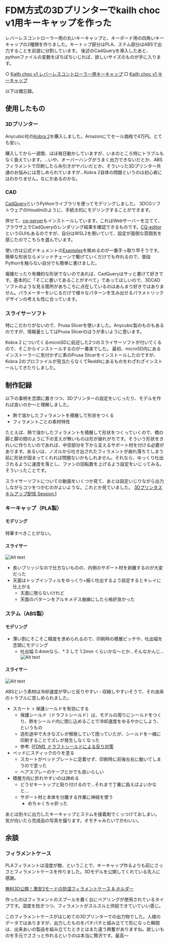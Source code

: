 # FDM方式の3Dプリンターでkailh choc v1用キーキャップを作った

レバーレスコントローラー用の丸いキーキャップと、キーボード用の四角いキーキャップの2種類を作りました。キートップ部分はPLA、ステム部分はABSで出力することを前提に分割しています。
後述のCadQueryを導入したあと、pythonファイルの変数をぽちぽちいじれば、欲しいサイズのものが手に入ります。

○ [Kailh choc v1 レバーレスコントローラー用キーキャップ](./source/kailh_choc_v1-circle-keycap.py)
□ [Kailh choc v1 キーキャップ](./source/kailh_choc_v1-rect_keycap.py)

以下は備忘録。

## 使用したもの

### 3Dプリンター
Anycubic社の[Kobra 2](https://www.anycubic.com/products/kobra-2)を購入しました。Amazonにてセール価格で4万円。とても安い。

購入してから一週間、ほぼ毎日動かしていますが、いまのところ特にトラブルもなく扱えています。…いや、オーバーハングがうまく出力できないだとか、ABSフィラメントで印刷したら糸引きがヤバいだとか、そういった3Dプリンター共通のお悩みには苦しめられていますが…Kobra 2自体の問題というのは初心者にはわかりません。なにかあるのかな。

### CAD
[CadQuery](https://github.com/CadQuery/cadquery)というPythonライブラリを使ってモデリングしました。
3DCGソフトウェアのHoudiniのように、手続き的にモデリングすることができます。

併せて、[cq-server](https://github.com/roipoussiere/cadquery-server)もインストールしています。これはWebサーバーを立てて、ブラウザ上でCadQueryのレンダリング結果を確認できるものです。[CQ-editor](https://github.com/CadQuery/CQ-editor)というGUIもあるのですが、自分はWSL2を用いていて、設定が面倒な雰囲気を感じたのでこちらを選んでいます。

使い方は公式ドキュメントの[Examples](https://cadquery.readthedocs.io/en/latest/examples.html)を眺めるのが一番手っ取り早そうです。簡単な形状ならメソッドチェーンで繋げていくだけでも作れるので、普段Pythonを触らない自分でも簡単に書けました。

複雑だったり有機的な形状でないのであれば、CadQueryはサッと書けて好きです。基本的に「そこに書いてあることがすべて」であってほしいので、3DCADソフトのような見る箇所があちこちに点在しているのはあんまり好きではありません。パラメーターをいじるだけで様々なパターンを生み出せるパラメトリックデザインの考えも性に合っています。

### スライサーソフト

特にこだわりがないので、Prusa Slicerを使いました。Anycubic製のものもあるのですが、情報量としてはPrusa Slicerのほうが多いように思います。

Kobra 2 についてくるmicroSDに前述した2つのスライサーソフトが付いてくるので、そこからインストールするのが一番楽でした。
最初、microSD内にあるインストーラーに気付かずに素のPrusa Slicerをインストールしたのですが、Kobra 2のプロファイルが見当たらなくてRedditにあるものをわざわざインストールしてきたりしました。

## 制作記録

以下の事柄を念頭に置きつつ、3Dプリンターの設定をいじったり、モデルを作れば良いのか～と理解しました。

- 熱で溶かしたフィラメントを積層して形状をつくる
- フィラメントごとの素材特性

たとえば、熱で溶かしたフィラメントを積層して形状をつくっていくので、橋の脚と脚の間のように下の支えが無いものは形が崩れがちです。そういう形状をきれいに作りたいのであれば、中空部分を下から支えるサポート材を付ける必要があります。あるいは、ノズルから吐き出されたフィラメントが崩れ落ちてしまう前に形状が固まってくれれば問題ないかもしれません。それなら、ゆっくり吐出されるように速度を落とし、ファンの回転数を上げるよう設定をいじってみる。そういったことです。

スライサーソフトについての動画をいくつか見て、あとは設定いじりながら出力しながらコツをつかむのがよいような。これとか見ていました。
[3Dプリンタスキルアップ配信 Session.1](https://www.youtube.com/watch?v=pkHRVHn5y0Q&t=2114s)


### キーキャップ（PLA製）

#### モデリング
特筆すべきことがない。

#### スライサー

![Alt text](./img/image-3.png)

- 長いブリッジなので仕方ないものの、内側のサポート材を剥離するのが大変だった
- 天面はトップインフィルをゆっくり+細く吐出するよう設定するとキレイに仕上がる
    - 天面に限らないけれど
  - 天面のパターンをアルキメデス曲線にしたら格好良かった

### ステム（ABS製）

#### モデリング
- 薄い割にそこそこ精度を求められるので、印刷時の積層ピッチや、吐出幅を念頭にモデリング
  - 吐出幅 0.4mmなら、* 3 して 1.2mm くらいかな～とか…そんなかんじ…
![Alt text](./img/image-5.png)

#### スライサー

![Alt text](./img/image-4.png)

ABSという素材は冷却速度が早いと反りやすい・収縮しやすいそうで、それ由来のトラブルに苦しめられました。

- スカート > 保護シールドを有効にする
  - 保護シールド（ドラフトシールド）は、モデルの周りにシールドをつくり、熱をシールド内に閉じ込めることで冷却速度をゆるやかにしよう、というもの
  - 造形途中で大きなズレが頻発していて困っていたが、シールドを一緒に印刷することでズレが発生しなくなった
  - 参考: [[FDM】ドラフトシールドによる反り対策](https://note.com/newspeak/n/n590d4590aaf1)
- ベッドにスティックのりを塗る
  - スカートがベッドプレートに定着せず、印刷時に前後左右に動いてしまうので塗った
  - ヘアスプレーのケープとかでも良いらしい
- 積層方向に折れやすいのは諦める
  - どうせキートップと貼り付けるので…それまで丁重に扱えばよいかなと…
  - サポート材と本体を分離する作業に神経を使う
    - めちゃくちゃ折った


あとは別々に出力したキーキャップとステムを接着剤でくっつけておしまい。
気が向いたら完成品の写真を撮ります。オモチャみたいでかわいい。

## 余談
### フィラメントケース

PLAフィラメントは湿度が敵、ということで、キーキャップ作るよりも前にさっさとフィラメントケースを作りました。3Dモデルを公開してくれている先人に感謝。

[無料3D公開！激安3モードの防湿フィラメントケース & ホルダー](https://www.youtube.com/watch?v=bxjvUW-gbow)

作ったのはフィラメントのスプールを置く台にベアリングが使用されているタイプです。湿度を防ぎつつ、フィラメントがスルスルと供給できていていい感じ。

このフィラメントケースがはじめての3Dプリンターでの出力物でした。人様のデータではありますが、出力したものをパチパチと組み立てて形になった瞬間は、出来あいの製品を組み立てたときとはまた違う興奮がありますね。欲しいものを手元でささっと作れるというのは本当に贅沢です。最高～